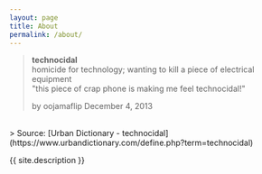 ```yaml
---
layout: page
title: About
permalink: /about/
---
```


> **technocidal**
> <br />
> homicide for technology; wanting to kill a piece of electrical equipment <br/>
> "this piece of crap phone is making me feel technocidal!"
> 
> by oojamaflip December 4, 2013
<br/>
> Source: [Urban Dictionary - technocidal](https://www.urbandictionary.com/define.php?term=technocidal)

{{ site.description }}